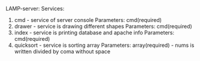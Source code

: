 LAMP-server:
Services:
1. cmd - service of server console
  Parameters:
    cmd(required)
2. drawer - service is drawing different shapes
  Parameters:
    cmd(required)
3. index - service is printing database and apache info
  Parameters:
    cmd(required)
4. quicksort - service is sorting array 
  Parameters:
    array(required) - nums is written divided by coma without space
